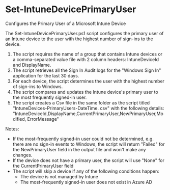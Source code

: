 # Set-IntuneDevicePrimaryUser
Configures the Primary User of a Microsoft Intune Device

The Set-IntuneDevicePrimaryUser.ps1 script configures the primary user of an Intune device to the user with the highest number of sign-ins to the device.

1. The script requires the name of a group that contains Intune devices or a comma-separated value file with 2 column headers: IntuneDeviceId and DisplayName.
2. The script retrieves all the Sign In Audit logs for the "Windows Sign In" application for the last 30 days.
3. For each device, the script determines the user with the highest number of sign-ins to Windows.
4. The script compares and updates the Intune device's primary user to the most frequently signed-in user.
5. The script creates a Csv file in the same folder as the script titled "IntuneDevices-PrimaryUsers-DateTime. csv" with the following details: "IntuneDeviceId,DisplayName,CurrentPrimaryUser,NewPrimaryUser,Modified, ErrorMessage"

Notes:
- If the most-frequently signed-in user could not be determined, e.g. there are no sign-in events to Windows, the script will return "Failed" for the NewPrimaryUser field in the output file and won't make any changes.
- If the device does not have a primary user, the script will use "None" for the CurrentPrimaryUser field
- The script will skip a device if any of the following conditions happen:
    - The device is not managed by Intune
    - The most-frequently signed-in user does not exist in Azure AD
